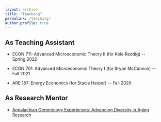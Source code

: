 ```yaml
---
layout: archive
title: "Teaching"
permalink: /teaching/
author_profile: true
---
```



## As Teaching Assistant

- ECON 711: Advanced Microeconomic Theory II (for Kole Reddig) -- Spring 2022

- ECON 701: Advanced Microeconomic Theory I (for Bryan McCannon) -- Fall 2021

- ARE 187: Energy Economics (for Stacia Harper) -- Fall 2020


## As Research Mentor

- [Appalachian Gerontology Experiences: Advancing Diversity in Aging Research](https://age-adar.wvu.edu/home)


